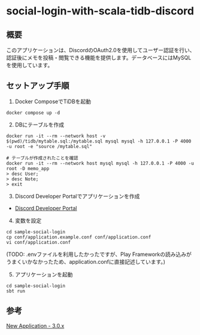 # social-login-with-scala-tidb-discord

## 概要

このアプリケーションは、DiscordのOAuth2.0を使用してユーザー認証を行い、認証後にメモを投稿・閲覧できる機能を提供します。データベースにはMySQLを使用しています。

## セットアップ手順

1. Docker ComposeでTiDBを起動
```shell
docker compose up -d
```

2. DBにテーブルを作成
```shell
docker run -it --rm --network host -v $(pwd)/tidb/mytable.sql:/mytable.sql mysql mysql -h 127.0.0.1 -P 4000 -u root -e "source /mytable.sql"

# テーブルが作成されたことを確認
docker run -it --rm --network host mysql mysql -h 127.0.0.1 -P 4000 -u root -D memo_app
> desc User;
> desc Note;
> exit
```

3. Discord Developer Portalでアプリケーションを作成

- [Discord Developer Portal](https://discord.com/developers/applications)

4. 変数を設定

```shell
cd sample-social-login
cp conf/application.example.conf conf/application.conf
vi conf/application.conf
```
(TODO: .envファイルを利用したかったですが、Play Frameworkの読み込みがうまくいかなかったため、application.confに直接記述しています。)


5. アプリケーションを起動

```shell
cd sample-social-login
sbt run
```

## 参考

[New Application - 3.0.x](https://www.playframework.com/documentation/3.0.x/NewApplication)
